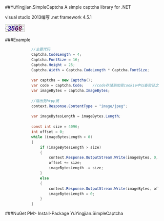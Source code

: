 ##YuYingjian.SimpleCaptcha
A simple captcha library for .NET

visual studio 2013编写 .net framework 4.5.1

![hello world](./captcha.jpg)

###Example
```cs
            //主要代码
			Captcha.CodeLength = 4;
            Captcha.FontSize = 16;
            Captcha.Height = 25;
            Captcha.Width = Captcha.CodeLength * Captcha.FontSize;

            var captcha = new Captcha();
            var code = captcha.Code;	//code存储到加密cookie中以备验证之用 自己搞定吧
            var imageBytes = captcha.ImageBytes;

			//输出到htpp流
            context.Response.ContentType = "image/jpeg";

            var imageBytesLength = imageBytes.Length;

            const int size = 4096;
            int offset = 0;
            while (imageBytesLength > 0)
            {
                if (imageBytesLength > size)
                {
                    context.Response.OutputStream.Write(imageBytes, 0, size);
                    offset += size;
                    imageBytesLength -= size;
                }
                else
                {
                    context.Response.OutputStream.Write(imageBytes, offset, imageBytesLength);
                    imageBytesLength = 0;
                }
            }
```

###NuGet
PM> Install-Package YuYingjian.SimpleCaptcha

